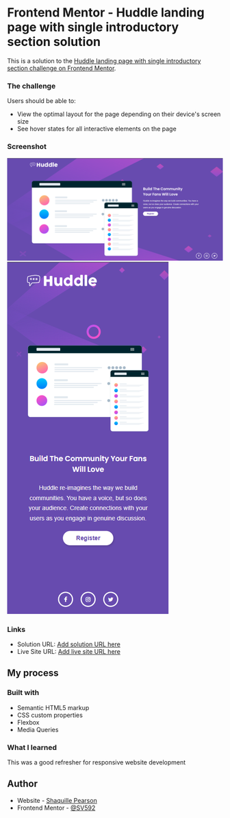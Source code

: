 # Frontend Mentor - Huddle landing page with single introductory section solution

This is a solution to the [Huddle landing page with single introductory section challenge on Frontend Mentor](https://www.frontendmentor.io/challenges/huddle-landing-page-with-a-single-introductory-section-B_2Wvxgi0).

### The challenge

Users should be able to:

- View the optimal layout for the page depending on their device's screen size
- See hover states for all interactive elements on the page

### Screenshot

![image](./screenshots/desktop.png)
![image](./screenshots/mobile.png)

### Links

- Solution URL: [Add solution URL here](https://your-solution-url.com)
- Live Site URL: [Add live site URL here](https://your-live-site-url.com)

## My process

### Built with

- Semantic HTML5 markup
- CSS custom properties
- Flexbox
- Media Queries

### What I learned

This was a good refresher for responsive website development

## Author

- Website - [Shaquille Pearson](https://shaquillepearson.com/)
- Frontend Mentor - [@SV592](https://www.frontendmentor.io/profile/SV592)

